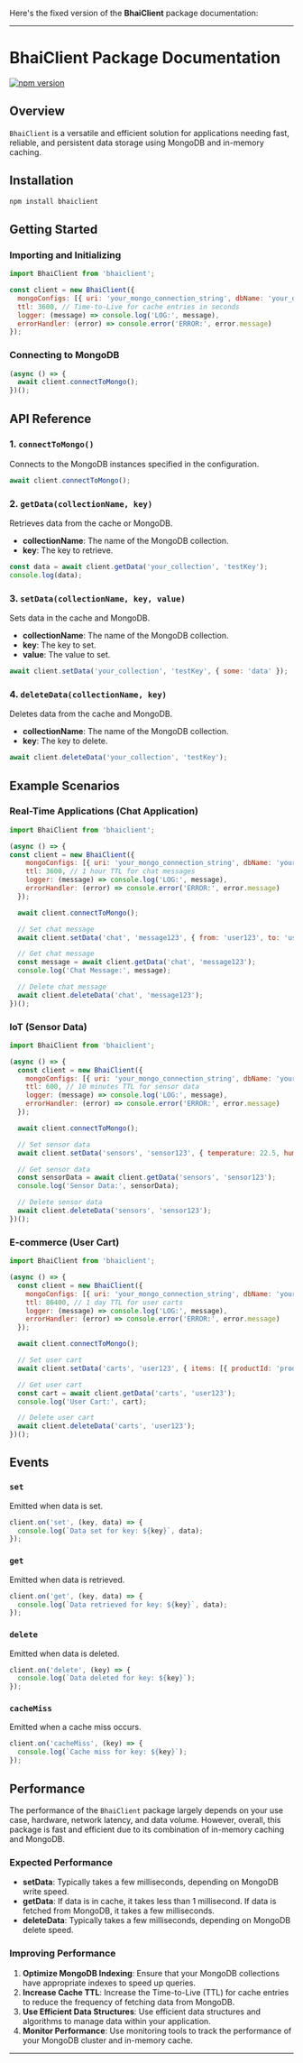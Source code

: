 Here's the fixed version of the **BhaiClient** package documentation:

---

# BhaiClient Package Documentation

[![npm version](https://img.shields.io/npm/v/bhaiclient.svg)](https://www.npmjs.com/package/bhaiclient)

## Overview

`BhaiClient` is a versatile and efficient solution for applications needing fast, reliable, and persistent data storage using MongoDB and in-memory caching.

## Installation

```bash
npm install bhaiclient
```

## Getting Started

### Importing and Initializing

```javascript
import BhaiClient from 'bhaiclient';

const client = new BhaiClient({
  mongoConfigs: [{ uri: 'your_mongo_connection_string', dbName: 'your_database_name' }],
  ttl: 3600, // Time-to-Live for cache entries in seconds
  logger: (message) => console.log('LOG:', message),
  errorHandler: (error) => console.error('ERROR:', error.message)
});
```

### Connecting to MongoDB

```javascript
(async () => {
  await client.connectToMongo();
})();
```

## API Reference

### 1. `connectToMongo()`

Connects to the MongoDB instances specified in the configuration.

```javascript
await client.connectToMongo();
```

### 2. `getData(collectionName, key)`

Retrieves data from the cache or MongoDB.

- **collectionName**: The name of the MongoDB collection.
- **key**: The key to retrieve.

```javascript
const data = await client.getData('your_collection', 'testKey');
console.log(data);
```

### 3. `setData(collectionName, key, value)`

Sets data in the cache and MongoDB.

- **collectionName**: The name of the MongoDB collection.
- **key**: The key to set.
- **value**: The value to set.

```javascript
await client.setData('your_collection', 'testKey', { some: 'data' });
```

### 4. `deleteData(collectionName, key)`

Deletes data from the cache and MongoDB.

- **collectionName**: The name of the MongoDB collection.
- **key**: The key to delete.

```javascript
await client.deleteData('your_collection', 'testKey');
```

## Example Scenarios

### Real-Time Applications (Chat Application)

```javascript
import BhaiClient from 'bhaiclient';

(async () => {
const client = new BhaiClient({
    mongoConfigs: [{ uri: 'your_mongo_connection_string', dbName: 'your_database_name' }],
    ttl: 3600, // 1 hour TTL for chat messages
    logger: (message) => console.log('LOG:', message),
    errorHandler: (error) => console.error('ERROR:', error.message)
  });

  await client.connectToMongo();

  // Set chat message
  await client.setData('chat', 'message123', { from: 'user123', to: 'user456', message: 'Hello!' });

  // Get chat message
  const message = await client.getData('chat', 'message123');
  console.log('Chat Message:', message);

  // Delete chat message
  await client.deleteData('chat', 'message123');
})();
```

### IoT (Sensor Data)

```javascript
import BhaiClient from 'bhaiclient';

(async () => {
  const client = new BhaiClient({
    mongoConfigs: [{ uri: 'your_mongo_connection_string', dbName: 'your_database_name' }],
    ttl: 600, // 10 minutes TTL for sensor data
    logger: (message) => console.log('LOG:', message),
    errorHandler: (error) => console.error('ERROR:', error.message)
  });

  await client.connectToMongo();

  // Set sensor data
  await client.setData('sensors', 'sensor123', { temperature: 22.5, humidity: 60 });

  // Get sensor data
  const sensorData = await client.getData('sensors', 'sensor123');
  console.log('Sensor Data:', sensorData);

  // Delete sensor data
  await client.deleteData('sensors', 'sensor123');
})();
```

### E-commerce (User Cart)

```javascript
import BhaiClient from 'bhaiclient';

(async () => {
  const client = new BhaiClient({
    mongoConfigs: [{ uri: 'your_mongo_connection_string', dbName: 'your_database_name' }],
    ttl: 86400, // 1 day TTL for user carts
    logger: (message) => console.log('LOG:', message),
    errorHandler: (error) => console.error('ERROR:', error.message)
  });

  await client.connectToMongo();

  // Set user cart
  await client.setData('carts', 'user123', { items: [{ productId: 'prod123', quantity: 2 }] });

  // Get user cart
  const cart = await client.getData('carts', 'user123');
  console.log('User Cart:', cart);

  // Delete user cart
  await client.deleteData('carts', 'user123');
})();
```

## Events

### `set`

Emitted when data is set.

```javascript
client.on('set', (key, data) => {
  console.log(`Data set for key: ${key}`, data);
});
```

### `get`

Emitted when data is retrieved.

```javascript
client.on('get', (key, data) => {
  console.log(`Data retrieved for key: ${key}`, data);
});
```

### `delete`

Emitted when data is deleted.

```javascript
client.on('delete', (key) => {
  console.log(`Data deleted for key: ${key}`);
});
```

### `cacheMiss`

Emitted when a cache miss occurs.

```javascript
client.on('cacheMiss', (key) => {
  console.log(`Cache miss for key: ${key}`);
});
```

## Performance

The performance of the `BhaiClient` package largely depends on your use case, hardware, network latency, and data volume. However, overall, this package is fast and efficient due to its combination of in-memory caching and MongoDB.

### Expected Performance

- **setData**: Typically takes a few milliseconds, depending on MongoDB write speed.
- **getData**: If data is in cache, it takes less than 1 millisecond. If data is fetched from MongoDB, it takes a few milliseconds.
- **deleteData**: Typically takes a few milliseconds, depending on MongoDB delete speed.

### Improving Performance

1. **Optimize MongoDB Indexing**: Ensure that your MongoDB collections have appropriate indexes to speed up queries.
2. **Increase Cache TTL**: Increase the Time-to-Live (TTL) for cache entries to reduce the frequency of fetching data from MongoDB.
3. **Use Efficient Data Structures**: Use efficient data structures and algorithms to manage data within your application.
4. **Monitor Performance**: Use monitoring tools to track the performance of your MongoDB cluster and in-memory cache.

--- 

